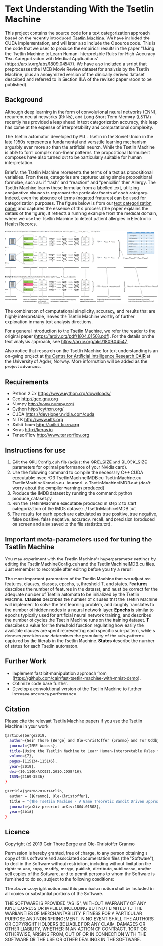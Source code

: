 # Text Understanding With the Tsetlin Machine
This project contains the source code for a text categorization approach based on the recently introduced [Tsetlin Machine](https://arxiv.org/pdf/1804.01508.pdf). We have included the CUDA implementation, and will later also include the C source code. This is the code that we used to produce the empirical results in the paper "Using the Tsetlin Machine to Learn Human-Interpretable Rules for High-Accuracy Text Categorization with Medical Applications" (https://arxiv.org/abs/1809.04547). We have also included a script that preprocesses the IMDB Movie Review dataset for analysis by the Tsetlin Machine, plus an anonymized version of the clinically derived dataset described and referred to in Section III.A of the revised paper (soon to be published).

## Background
Although deep learning in the form of convolutional neural networks (CNN), recurrent neural networks (RNNs), and Long Short Term Memory (LSTM) recently has provided a leap ahead in text categorization accuracy, this leap has come at the expense of interpretability and computational complexity. 

The Tsetlin automaton developed by M.L. Tsetlin in the Soviet Union in the late 1950s represents a fundamental and versatile learning mechanism; arguably even more so than the artificial neuron. While the Tsetlin Machine is able to form complex non-linear patterns, the propositional formulae it composes have also turned out to be particularly suitable for human interpretation.

Briefly, the Tsetlin Machine represents the terms of a text as propositional variables. From these, categories are captured using simple propositional formulae, such as:  if “rash” and “reaction” and “penicillin” then Allergy. The Tsetlin Machine learns these formulae from a labelled text, utilizing conjunctive clauses to represent the particular facets of each category.  Indeed, even the absence of terms (negated features) can be used for categorization purposes. The figure below is from our [text categorization paper](https://arxiv.org/abs/1809.04547) and captures the essence of this process (the paper explains the details of the figure). It reflects a running example from the medical domain, where we use the Tsetlin Machine to detect patient allergies in Electronic Health Records. 

![Figure 4](https://raw.githubusercontent.com/bluebyte9001/TextUnderstandingTsetlinMachine/master/Figure4.png)

The combination of computational simplicity, accuracy, and results that are highly interpretable, leaves the Tsetlin Machine worthy of further exploration in many text analysis directions.  

For a general introduction to the Tsetlin Machine, we refer the reader to the original paper (https://arxiv.org/pdf/1804.01508.pdf). For the details on the text analysis approach, see https://arxiv.org/abs/1809.04547, 

Also notice that research on the Tsetlin Machine for text understanding is an on-going project at [the Centre for Artificial Intelligence Research CAIR](https://cair.uia.no/) at the University of Agder, Norway. More information will be added as the project advances.

## Requirements
- Python 2.7.x https://www.python.org/downloads/
- Gcc http://gcc.gnu.org
- Numpy http://www.numpy.org/
- Cython http://cython.org/
- CUDA https://developer.nvidia.com/cuda
- NLTK http://www.nltk.org
- Scikit-learn http://scikit-learn.org
- Keras http://keras.io
- TensorFlow http://www.tensorflow.org

## Instructions for use
1. Edit the GPUConfig.cuh file (adjust the GRID_SIZE and BLOCK_SIZE parameters for optimal performance of your Nvidia card).
2. Use the following command to compile the necessary C++ CUDA executable:
nvcc -O3 TsetlinMachineIMDB.cu TsetlinMachine.cu TsetlinMachineKernels.cu -lcurand -o TsetlinMachineIMDB.out
(don't worry about the compiler warnings produced)
3. Produce the IMDB dataset by running the command:
python produce_dataset.py
4. Run the TsetlinMachine executable produced in step 2 to start categorization of the IMDB dataset:
./TsetlinMachineIMDB.out
5. The results for each epoch are calculated as true positive, true negative, false positive, false negative, accuracy, recall, and precision (produced on screen and also saved to the file statistics.txt).

## Important meta-parameters used for tuning the Tsetlin Machine
You may experiment with the Tsetlin Machine's hyperparameter settings by editing the TsetlinMachineConfig.cuh and the TsetlinMachineIMDB.cu files. Just remember to recompile after editing before you try a rerun!

The most important parameters of the Tsetlin Machine that we adjust are features, clauses, classes, epochs, s, threshold T, and states. **Features** describes the number of features in the dataset, and must be correct for the adequate number of Tsetlin automata to be initialized by the Tsetlin Machine. 
**Clauses** describes the number of clauses that the Tsetlin Machine will implement to solve the text learning problem, and roughly translates to the number of hidden nodes in a neural network layer. 
**Epochs** is similar to epochs typically used for artificial neural network training, and describes the number of cycles the Tsetlin Machine runs on the training dataset. 
**T** describes a value for the threshold function regulating how easily the available clauses are spent representing each specific sub-pattern, while s denotes precision and determines the granularity of the sub-patterns captured by the literals in the Tsetlin Machine. **States** describe the number of states for each Tsetlin automaton.

## Further Work

* Implement fast bit-manipulation approach from (https://github.com/cair/fast-tsetlin-machine-with-mnist-demo).
* Optimize code base further.
* Develop a convolutional version of the Tsetlin Machine to further increase accuracy performance.

## Citation
Please cite the relevant Tsetlin Machine papers if you use the Tsetlin Machine in your work:

```bash
@article{berge2019, 
  author={Geir Thore {Berge} and Ole-Christoffer {Granmo} and Tor Oddbjørn {Tveit} and Morten {Goodwin} and Lei {Jiao} and Bernt Viggo {Matheussen}}, 
  journal={IEEE Access}, 
  title={Using the Tsetlin Machine to Learn Human-Interpretable Rules for High-Accuracy Text Categorization with Medical Applications},
  volume={7},
  pages={115134-115146}, 
  year={2019}, 
  doi={10.1109/ACCESS.2019.2935416}, 
  ISSN={2169-3536}
}
```

```bash
@article{granmo2018tsetlin,
  author = {{Granmo}, Ole-Christoffer},
  title = "{The Tsetlin Machine - A Game Theoretic Bandit Driven Approach to Optimal Pattern Recognition with Propositional Logic}",
  journal={arXiv preprint arXiv:1804.01508},
  year={2018}
}
```

## Licence
Copyright (c) 2019 Geir Thore Berge and Ole-Christoffer Granmo

Permission is hereby granted, free of charge, to any person obtaining a copy of this software and associated documentation files (the "Software"), to deal in the Software without restriction, including without limitation the rights to use, copy, modify, merge, publish, distribute, sublicense, and/or sell copies of the Software, and to permit persons to whom the Software is furnished to do so, subject to the following conditions:

The above copyright notice and this permission notice shall be included in all copies or substantial portions of the Software.

THE SOFTWARE IS PROVIDED "AS IS", WITHOUT WARRANTY OF ANY KIND, EXPRESS OR IMPLIED, INCLUDING BUT NOT LIMITED TO THE WARRANTIES OF MERCHANTABILITY, FITNESS FOR A PARTICULAR PURPOSE AND NONINFRINGEMENT. IN NO EVENT SHALL THE AUTHORS OR COPYRIGHT HOLDERS BE LIABLE FOR ANY CLAIM, DAMAGES OR OTHER LIABILITY, WHETHER IN AN ACTION OF CONTRACT, TORT OR OTHERWISE, ARISING FROM, OUT OF OR IN CONNECTION WITH THE SOFTWARE OR THE USE OR OTHER DEALINGS IN THE SOFTWARE.
